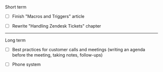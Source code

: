 Short term

* [ ] Finish "Macros and Triggers" article

* [ ] Rewrite "Handling Zendesk Tickets" chapter 

---

Long term

* [ ] Best practices for customer calls and meetings \(writing an agenda before the meeting, taking notes, follow-ups\)

* [ ] Phone system



